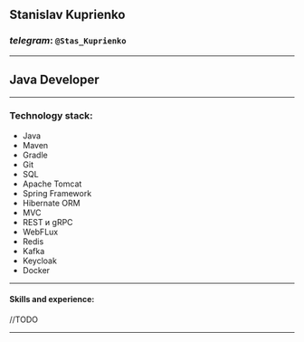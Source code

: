 ## Stanislav Kuprienko
### _telegram_: `@Stas_Kuprienko`
***
## Java Developer 
***
### Technology stack:
+ Java
+ Maven
+ Gradle
+ Git
+ SQL
+ Apache Tomcat
+ Spring Framework
+ Hibernate ORM
+ MVC
+ REST и gRPC
+ WebFLux
+ Redis
+ Kafka
+ Keycloak
+ Docker
***
#### Skills and experience:
 //TODO
***

